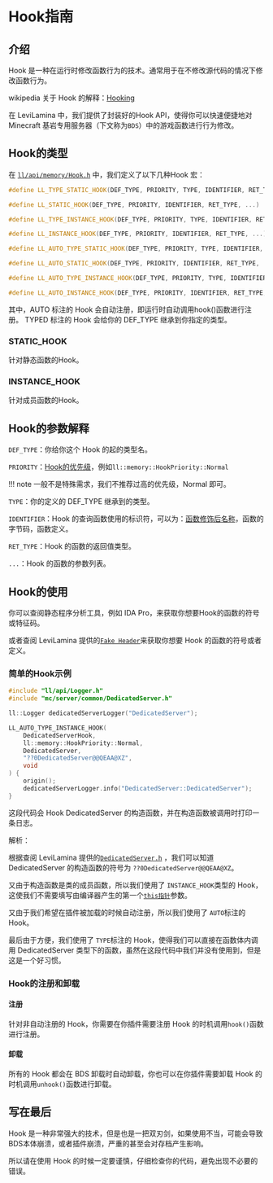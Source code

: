 # Hook指南

## 介绍

Hook 是一种在运行时修改函数行为的技术。通常用于在不修改源代码的情况下修改函数行为。

wikipedia 关于 Hook 的解释：[Hooking](https://en.wikipedia.org/wiki/Hooking)

在 LeviLamina 中，我们提供了封装好的Hook API，使得你可以快速便捷地对 Minecraft 基岩专用服务器（下文称为```BDS```）中的游戏函数进行行为修改。

## Hook的类型

在 [```ll/api/memory/Hook.h```](https://github.com/LiteLDev/LeviLamina/blob/develop/src/ll/api/memory/Hook.h#L180C1-L180C1) 中，我们定义了以下几种Hook 宏：

```cpp
#define LL_TYPE_STATIC_HOOK(DEF_TYPE, PRIORITY, TYPE, IDENTIFIER, RET_TYPE, ...)

#define LL_STATIC_HOOK(DEF_TYPE, PRIORITY, IDENTIFIER, RET_TYPE, ...)

#define LL_TYPE_INSTANCE_HOOK(DEF_TYPE, PRIORITY, TYPE, IDENTIFIER, RET_TYPE, ...)

#define LL_INSTANCE_HOOK(DEF_TYPE, PRIORITY, IDENTIFIER, RET_TYPE, ...)

#define LL_AUTO_TYPE_STATIC_HOOK(DEF_TYPE, PRIORITY, TYPE, IDENTIFIER, RET_TYPE, ...)

#define LL_AUTO_STATIC_HOOK(DEF_TYPE, PRIORITY, IDENTIFIER, RET_TYPE, ...)

#define LL_AUTO_TYPE_INSTANCE_HOOK(DEF_TYPE, PRIORITY, TYPE, IDENTIFIER, RET_TYPE, ...)

#define LL_AUTO_INSTANCE_HOOK(DEF_TYPE, PRIORITY, IDENTIFIER, RET_TYPE, ...)
```

其中，AUTO 标注的 Hook 会自动注册，即运行时自动调用hook()函数进行注册。
TYPED 标注的 Hook 会给你的 DEF_TYPE 继承到你指定的类型。

### STATIC_HOOK

针对静态函数的Hook。

### INSTANCE_HOOK

针对成员函数的Hook。

## Hook的参数解释

```DEF_TYPE```：你给你这个 Hook 的起的类型名。

```PRIORITY```：[Hook的优先级](https://github.com/LiteLDev/LeviLamina/blob/develop/src/ll/api/memory/Hook.h#L73)，例如```ll::memory::HookPriority::Normal```

!!! note
    一般不是特殊需求，我们不推荐过高的优先级，Normal 即可。

```TYPE```：你的定义的 DEF_TYPE 继承到的类型。

```IDENTIFIER```：Hook 的查询函数使用的标识符，可以为：[函数修饰后名称](https://learn.microsoft.com/zh-cn/cpp/build/reference/decorated-names?view=msvc-170)，函数的字节码，函数定义。

```RET_TYPE```：Hook 的函数的返回值类型。

```...```：Hook 的函数的参数列表。

## Hook的使用

你可以查阅静态程序分析工具，例如 IDA Pro，来获取你想要Hook的函数的符号或特征码。

或者查阅 LeviLamina 提供的[```Fake Header```](https://github.com/LiteLDev/LeviLamina/tree/develop/src/mc)来获取你想要 Hook 的函数的符号或者定义。

### 简单的Hook示例

```cpp
#include "ll/api/Logger.h"
#include "mc/server/common/DedicatedServer.h"

ll::Logger dedicatedServerLogger("DedicatedServer");

LL_AUTO_TYPE_INSTANCE_HOOK(
    DedicatedServerHook,
    ll::memory::HookPriority::Normal,
    DedicatedServer,
    "??0DedicatedServer@@QEAA@XZ",
    void
) {
    origin();
    dedicatedServerLogger.info("DedicatedServer::DedicatedServer");
}
```

这段代码会 Hook DedicatedServer 的构造函数，并在构造函数被调用时打印一条日志。

解析：

根据查阅 LeviLamina 提供的[```DedicatedServer.h```](https://github.com/LiteLDev/LeviLamina/blob/cccef6a0307cdcd89342d25f4826271ac298b6a8/src/mc/server/common/DedicatedServer.h#L59C31-L59C32) ，我们可以知道 DedicatedServer 的构造函数的符号为 ```??0DedicatedServer@@QEAA@XZ```。

又由于构造函数是类的成员函数，所以我们使用了 ```INSTANCE_HOOK```类型的 Hook，这使我们不需要填写由编译器产生的第一个[```this指针```](https://zh.cppreference.com/w/cpp/language/this)参数。

又由于我们希望在插件被加载的时候自动注册，所以我们使用了 ```AUTO```标注的 Hook。

最后由于方便，我们使用了 ```TYPE```标注的 Hook，使得我们可以直接在函数体内调用 DedicatedServer 类型下的函数，虽然在这段代码中我们并没有使用到，但是这是一个好习惯。

### Hook的注册和卸载

#### 注册

针对非自动注册的 Hook，你需要在你插件需要注册 Hook 的时机调用```hook()```函数进行注册。

#### 卸载

所有的 Hook 都会在 BDS 卸载时自动卸载，你也可以在你插件需要卸载 Hook 的时机调用```unhook()```函数进行卸载。

## 写在最后

Hook 是一种非常强大的技术，但是也是一把双刃剑，如果使用不当，可能会导致BDS本体崩溃，或者插件崩溃，严重的甚至会对存档产生影响。

所以请在使用 Hook 的时候一定要谨慎，仔细检查你的代码，避免出现不必要的错误。
